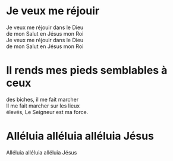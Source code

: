 # Je veux me réjouir  
Je veux me réjouir dans le Dieu  
de mon Salut en Jésus mon Roi  
Je veux me réjouir dans le Dieu  
de mon Salut en Jésus mon Roi  

# Il rends mes pieds semblables à ceux  
des biches, il me fait marcher  
Il me fait marcher sur les lieux  
élevés, Le Seigneur est ma force.  

# Alléluia alléluia alléluia Jésus  
Alléluia alléluia alléluia Jésus  
